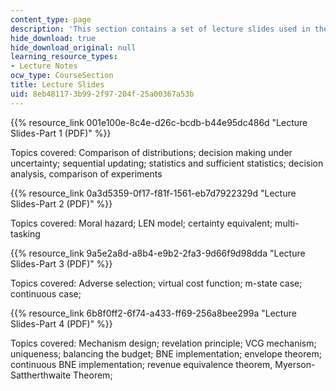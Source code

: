 ```yaml
---
content_type: page
description: 'This section contains a set of lecture slides used in the course. '
hide_download: true
hide_download_original: null
learning_resource_types:
- Lecture Notes
ocw_type: CourseSection
title: Lecture Slides
uid: 8eb48117-3b99-2f97-204f-25a00367a53b
---
```


{{% resource_link 001e100e-8c4e-d26c-bcdb-b44e95dc486d "Lecture Slides-Part 1 (PDF)" %}}

Topics covered: Comparison of distributions; decision making under uncertainty; sequential updating; statistics and sufficient statistics; decision analysis, comparison of experiments

{{% resource_link 0a3d5359-0f17-f81f-1561-eb7d7922329d "Lecture Slides-Part 2 (PDF)" %}}

Topics covered: Moral hazard; LEN model; certainty equivalent; multi-tasking

{{% resource_link 9a5e2a8d-a8b4-e9b2-2fa3-9d66f9d98dda "Lecture Slides-Part 3 (PDF)" %}}

Topics covered: Adverse selection; virtual cost function; m-state case; continuous case; 

{{% resource_link 6b8f0ff2-6f74-a433-ff69-256a8bee299a "Lecture Slides-Part 4 (PDF)" %}}

Topics covered: Mechanism design; revelation principle; VCG mechanism; uniqueness; balancing the budget; BNE implementation; envelope theorem; continuous BNE implementation; revenue equivalence theorem, Myerson-Sattherthwaite Theorem;